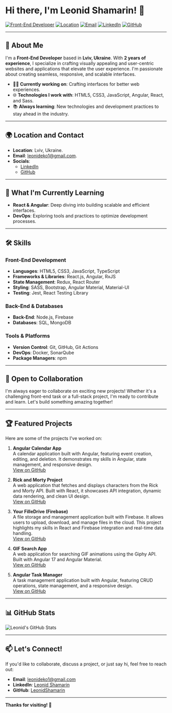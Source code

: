 # Hi there, I'm Leonid Shamarin! 👋

[![Front-End Developer](https://img.shields.io/badge/Front--End_Developer-2_years_experience-blue)](https://github.com/LeonidShamarin)
[![Location](https://img.shields.io/badge/Location-Lviv,_Ukraine-green)](https://www.google.com/maps/place/Lviv)
[![Email](https://img.shields.io/badge/Email-leonideko1@gmail.com-red)](mailto:leonideko1@gmail.com)
[![LinkedIn](https://img.shields.io/badge/LinkedIn-Connect-blue)](https://www.linkedin.com/in/leonid-shamarin-749649272/)
[![GitHub](https://img.shields.io/badge/GitHub-Follow-black)](https://github.com/LeonidShamarin)

---

## 🚀 About Me

I'm a **Front-End Developer** based in **Lviv, Ukraine**. With **2 years of experience**, I specialize in crafting visually appealing and user-centric websites and applications that elevate the user experience. I'm passionate about creating seamless, responsive, and scalable interfaces.

- 👨‍💻 **Currently working on**: Crafting interfaces for better web experiences.
- 🌐 **Technologies I work with**: HTML5, CSS3, JavaScript, Angular, React, and Sass.
- 📚 **Always learning**: New technologies and development practices to stay ahead in the industry.

---

## 🌍 Location and Contact

- **Location**: Lviv, Ukraine.
- **Email**: [leonideko1@gmail.com](mailto:leonideko1@gmail.com).
- **Socials**:
  - [LinkedIn](https://www.linkedin.com/in/leonid-shamarin-749649272/)
  - [GitHub](https://github.com/LeonidShamarin)

---

## 🧠 What I'm Currently Learning

- **React & Angular**: Deep diving into building scalable and efficient interfaces.
- **DevOps**: Exploring tools and practices to optimize development processes.

---

## 🛠️ Skills

### Front-End Development
- **Languages**: HTML5, CSS3, JavaScript, TypeScript
- **Frameworks & Libraries**: React.js, Angular, RxJS
- **State Management**: Redux, React Router
- **Styling**: SASS, Bootstrap, Angular Material, Material-UI
- **Testing**: Jest, React Testing Library

### Back-End & Databases
- **Back-End**: Node.js, Firebase
- **Databases**: SQL, MongoDB

### Tools & Platforms
- **Version Control**: Git, GitHub, Git Actions
- **DevOps**: Docker, SonarQube
- **Package Managers**: npm

---

## 🤝 Open to Collaboration

I'm always eager to collaborate on exciting new projects! Whether it's a challenging front-end task or a full-stack project, I'm ready to contribute and learn. Let's build something amazing together!

---

## 🏆 Featured Projects

Here are some of the projects I've worked on:

1. **Angular Calendar App**  
   A calendar application built with Angular, featuring event creation, editing, and deletion. It demonstrates my skills in Angular, state management, and responsive design.  
   [View on GitHub](https://github.com/LeonidShamarin/Angular-Calendar-App)

2. **Rick and Morty Project**  
   A web application that fetches and displays characters from the Rick and Morty API. Built with React, it showcases API integration, dynamic data rendering, and clean UI design.  
   [View on GitHub](https://github.com/LeonidShamarin/Project-Rick-and-Morty)

3. **Your FilleDrive (Firebase)**  
   A file storage and management application built with Firebase. It allows users to upload, download, and manage files in the cloud. This project highlights my skills in React and Firebase integration and real-time data handling.  
   [View on GitHub](https://github.com/LeonidShamarin/Your-FilleDrive-Firebase)

4. **GIF Search App**  
   A web application for searching GIF animations using the Giphy API. Built with Angular 17 and Angular Material.  
   [View on GitHub](https://github.com/LeonidShamarin/gif-search-app)

5. **Angular Task Manager**  
   A task management application built with Angular, featuring CRUD operations, state management, and a responsive design.  
   [View on GitHub](https://github.com/LeonidShamarin/angular-task-manager)

---

## 📊 GitHub Stats

![Leonid's GitHub Stats](https://github-readme-stats.vercel.app/api?username=LeonidShamarin&show_icons=true&theme=radical)

---

## 📫 Let's Connect!

If you'd like to collaborate, discuss a project, or just say hi, feel free to reach out:

- **Email**: [leonideko1@gmail.com](mailto:leonideko1@gmail.com)
- **LinkedIn**: [Leonid Shamarin](https://www.linkedin.com/in/leonid-shamarin-749649272/)
- **GitHub**: [LeonidShamarin](https://github.com/LeonidShamarin)

---

**Thanks for visiting! 🚀**
